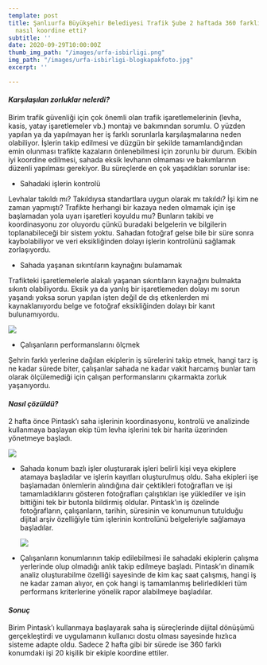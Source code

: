 ```yaml
---
template: post
title: Şanlıurfa Büyükşehir Belediyesi Trafik Şube 2 haftada 360 farklı yerdeki işi
  nasıl koordine etti?
subtitle: ''
date: 2020-09-29T10:00:00Z
thumb_img_path: "/images/urfa-isbirligi.png"
img_path: "/images/urfa-isbirligi-blogkapakfoto.jpg"
excerpt: ''

---
```

#### **_Karşılaşılan zorluklar nelerdi?_**

Birim trafik güvenliği için çok önemli olan trafik işaretlemelerinin (levha, kasis, yatay işaretlemeler vb.) montajı ve bakımından sorumlu. O yüzden yapılan ya da yapılmayan her iş farklı sorunlarla karşılaşmalarına neden olabiliyor. İşlerin takip edilmesi ve düzgün bir şekilde tamamlandığından emin olunması trafikte kazaların önlenebilmesi için zorunlu bir durum. Ekibin iyi koordine edilmesi, sahada eksik levhanın olmaması ve bakımlarının düzenli yapılması gerekiyor. Bu süreçlerde en çok yaşadıkları sorunlar ise:

* Sahadaki işlerin kontrolü

Levhalar takıldı mı? Takıldıysa standartlara uygun olarak mı takıldı? İşi kim ne zaman yapmıştı? Trafikte herhangi bir kazaya neden olmamak için işe başlamadan yola uyarı işaretleri koyuldu mu? Bunların takibi ve koordinasyonu zor oluyordu çünkü buradaki belgelerin ve bilgilerin toplanabileceği bir sistem yoktu. Sahadan fotoğraf gelse bile bir süre sonra kaybolabiliyor ve veri eksikliğinden dolayı işlerin kontrolünü sağlamak zorlaşıyordu.

* Sahada yaşanan sıkıntıların kaynağını bulamamak

Trafikteki işaretlemelerle alakalı yaşanan sıkıntıların kaynağını bulmakta sıkıntı olabiliyordu. Eksik ya da yanlış bir işaretlemeden dolayı mı sorun yaşandı yoksa sorun yapılan işten değil de dış etkenlerden mi kaynaklanıyordu belge ve fotoğraf eksikliğinden dolayı bir kanıt bulunamıyordu.

![](/images/download-1.jpeg)

* Çalışanların performanslarını ölçmek

Şehrin farklı yerlerine dağılan ekiplerin iş sürelerini takip etmek, hangi tarz iş ne kadar sürede biter, çalışanlar sahada ne kadar vakit harcamış bunlar tam olarak ölçülemediği için çalışan performanslarını çıkarmakta zorluk yaşanıyordu.

#### _Nasıl çözüldü?_

2 hafta önce Pintask’ı saha işlerinin koordinasyonu, kontrolü ve analizinde kullanmaya başlayan ekip tüm levha işlerini tek bir harita üzerinden yönetmeye başladı.

![](/images/screen-shot-2020-09-28-at-23-09-20.png)

* Sahada konum bazlı işler oluşturarak işleri belirli kişi veya ekiplere atamaya başladılar ve işlerin kayıtları oluşturulmuş oldu. Saha ekipleri işe başlamadan önlemlerin alındığına dair çektikleri fotoğrafları ve işi tamamladıklarını gösteren fotoğrafları çalıştıkları işe yüklediler ve işin bittiğini tek bir butonla bildirmiş oldular. Pintask’ın iş özelinde fotoğrafların, çalışanların, tarihin, süresinin ve konumunun tutulduğu dijital arşiv özelliğiyle tüm işlerinin kontrolünü belgeleriyle sağlamaya başladılar.

  ![](/images/download-2-01.jpg)
* Çalışanların konumlarının takip edilebilmesi ile sahadaki ekiplerin çalışma yerlerinde olup olmadığı anlık takip edilmeye başladı. Pintask’ın dinamik analiz oluşturabilme özelliği sayesinde de kim kaç saat çalışmış, hangi iş ne kadar zaman alıyor, en çok hangi iş tamamlanmış belirledikleri tüm performans kriterlerine yönelik rapor alabilmeye başladılar.

#### _Sonuç_

Birim Pintask’ı kullanmaya başlayarak saha iş süreçlerinde dijital dönüşümü gerçekleştirdi ve uygulamanın kullanıcı dostu olması sayesinde hızlıca sisteme adapte oldu. Sadece 2 hafta gibi bir sürede ise 360 farklı konumdaki işi 20 kişilik bir ekiple koordine ettiler.